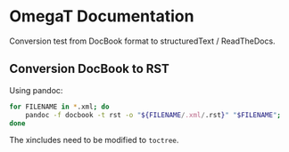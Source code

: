 # OmegaT Documentation

Conversion test from DocBook format to structuredText / ReadTheDocs.

## Conversion DocBook to RST

Using pandoc:

```bash
for FILENAME in *.xml; do
    pandoc -f docbook -t rst -o "${FILENAME/.xml/.rst}" "$FILENAME";
done
```

The xincludes need to be modified to `toctree`.

